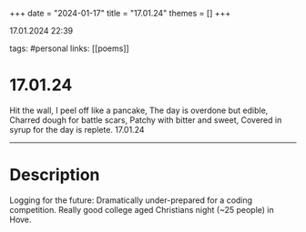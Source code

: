 +++
date = "2024-01-17"
title = "17.01.24"
themes = []
+++

17.01.2024 22:39

tags: #personal
links: [[poems]]

# 17.01.24

Hit the wall,
I peel off like a pancake,
The day is overdone but edible,
Charred dough for battle scars,
Patchy with bitter and sweet,
Covered in syrup for the day is replete.
17.01.24

---

# Description

Logging for the future:
Dramatically under-prepared for a coding competition.
Really good college aged Christians night (~25 people) in Hove.
